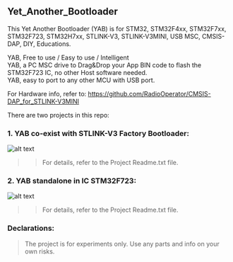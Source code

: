 ## Yet_Another_Bootloader  
This Yet Another Bootloader (YAB) is for STM32, STM32F4xx, STM32F7xx, STM32F723, STM32H7xx, STLINK-V3, STLINK-V3MINI, USB MSC, CMSIS-DAP, DIY, Educations.  
      
YAB, Free to use / Easy to use / Intelligent  
YAB, a PC MSC drive to Drag&Drop your App BIN code to flash the STM32F723 IC, no other Host software needed.  
YAB, easy to port to any other MCU with USB port.  

For Hardware info, refer to: https://github.com/RadioOperator/CMSIS-DAP_for_STLINK-V3MINI  

There are two projects in this repo:

### 1. YAB co-exist with STLINK-V3 Factory Bootloader:
![alt text](https://github.com/RadioOperator/Yet_Another_Bootloader/blob/master/STLINKv3_YAB/STLINKv3_YAB.jpg)  

>> For details, refer to the Project Readme.txt file.  


### 2. YAB standalone in IC STM32F723:
![alt text](https://github.com/RadioOperator/Yet_Another_Bootloader/blob/master/STM32F723_YAB/STM32F723_YAB.jpg)  

>> For details, refer to the Project Readme.txt file.  

    
### Declarations:  
  
>  The project is for experiments only. Use any parts and info on your own risks.  
  
